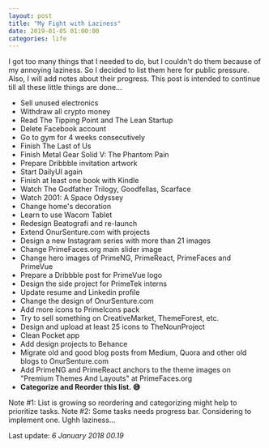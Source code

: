 ```yaml
---
layout: post		
title: "My Fight with Laziness"		
date: 2019-01-05 01:00:00		
categories: life
---
```


I got too many things that I needed to do, but I couldn't do them because of my annoying laziness. So I decided to list them here for public pressure. Also, I will add notes about their progress. This post is intended to continue till all these little things are done... 

- Sell unused electronics
- Withdraw all crypto money
- Read The Tipping Point and The Lean Startup
- Delete Facebook account
- Go to gym for 4 weeks consecutively
- Finish The Last of Us
- Finish Metal Gear Solid V: The Phantom Pain
- Prepare Dribbble invitation artwork
- Start DailyUI again
- Finish at least one book with Kindle
- Watch The Godfather Trilogy, Goodfellas, Scarface
- Watch 2001: A Space Odyssey
- Change home's decoration
- Learn to use Wacom Tablet
- Redesign Beatografi and re-launch
- Extend OnurSenture.com with projects
- Design a new Instagram series with more than 21 images
- Change PrimeFaces.org main slider image
- Change hero images of PrimeNG, PrimeReact, PrimeFaces and PrimeVue
- Prepare a Dribbble post for PrimeVue logo
- Design the side project for PrimeTek interns
- Update resume and Linkedin profile
- Change the design of OnurSenture.com
- Add more icons to PrimeIcons pack
- Try to sell something on CreativeMarket, ThemeForest, etc.
- Design and upload at least 25 icons to TheNounProject
- Clean Pocket app
- Add design projects to Behance
- Migrate old and good blog posts from Medium, Quora and other old blogs to OnurSenture.com
- Add PrimeNG and PrimeReact anchors to the theme images on "Premium Themes And Layouts" at PrimeFaces.org
- **Categorize and Reorder this list. 😅**

Note #1: List is growing so reordering and categorizing might help to prioritize tasks. 
Note #2: Some tasks needs progress bar. Considering to implement one. Ughh laziness...

Last update: *6 January 2018 00.19*